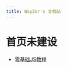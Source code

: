 ```yaml
---
title: WayZer's 文档站
---    
```

<script language="javascript" type="text/javascript">
    location.href='/books/book1/';
</script>

# 首页未建设
- [零基础JS教程](/book1/)

